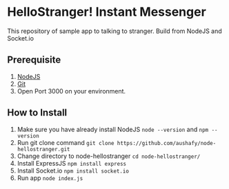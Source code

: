 # HelloStranger! Instant Messenger

This repository of sample app to talking to stranger. Build from NodeJS and Socket.io

## Prerequisite
1. [NodeJS](https://nodejs.org/en/download/)
2. [Git](https://git-scm.com/downloads)
3. Open Port 3000 on your environment.

## How to Install
1. Make sure you have already install NodeJS `node --version` and `npm --version`
2. Run git clone command `git clone https://github.com/aushafy/node-hellostranger.git`
3. Change directory to node-hellostranger `cd node-hellostranger/`
4. Install ExpressJS `npm install express`
5. Install Socket.io `npm install socket.io`
6. Run app `node index.js`
